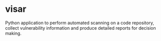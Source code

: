 # visar
Python application to perform automated scanning on a code repository, collect vulnerability information and produce detailed reports for decision making.
